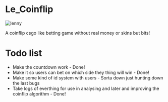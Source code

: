 # Le_Coinflip
![lenny](http://i.imgur.com/CPFakg7.gif?noredirect)

A coinflip csgo like betting game without real money or skins but bits!

# Todo list
 * Make the countdown work - Done!
 * Make it so users can bet on which side they thing will win - Done!
 * Make some kind of id system with users - Sorta down just hunting down the last bugs
 * Take logs of everthing for use in analysing and later and improving the coinflip algorithm - Done!
 
 
